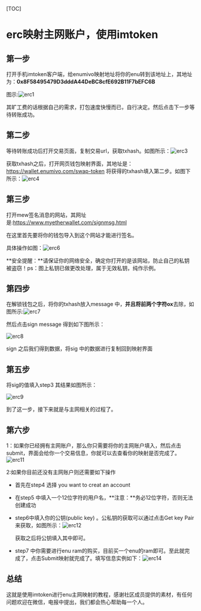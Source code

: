 [TOC]

# erc映射主网账户，使用imtoken

## 第一步

打开手机imtoken客户端，给enumivo映射地址将你的enu转到该地址上，其地址为：**0x8F58495479D3dddA44DeBC8cfE692B11F7bEFC6B**

图示:![erc1](.\erc1.jpg)

其旷工费的话根据自己的需求，打包速度快慢而已，自行决定。然后点击下一步等待转账成功。

## 第二步

等待转账成功后打开交易页面，复制交易url，获取txhash。如图所示：![erc3](.\erc3.jpg)

获取txhash之后，打开网页钱包映射界面，其地址是：https://wallet.enumivo.com/swap-token 将获得的txhash填入第二步。如图下所示：![erc4](.\erc4.jpg)

## 第三步

打开mew签名消息的网站，其网址是:https://www.myetherwallet.com/signmsg.html 

在这里首先要将你的钱包导入到这个网站才能进行签名。

具体操作如图：![erc6](.\erc6.jpg)

**安全提醒：**请保证你的网络安全，确定你打开的是该网站，防止自己的私钥被盗窃！ps：图上私钥已做更改处理，属于无效私钥，纯作示例。

## 第四步

在解锁钱包之后，将你的txhash放入message 中，**并且将前两个字符ox**去除，如图所示:![erc7](.\erc7.png)

然后点击sign message 得到如下图所示：

![erc8](.\erc8.png)

sign 之后我们得到数据，将sig 中的数据进行复制回到映射界面

## 第五步

将sig的值填入step3 其结果如图所示：

![erc9](.\erc9.png)

到了这一步，接下来就是与主网相关的过程了。

## 第六步

1：如果你已经拥有主网账户，那么你只需要将你的主网账户填入，然后点击submit，界面会给你一个交易信息，你就可以去查看你的映射是否完成了。![erc11](.\erc11.png)

2:如果你目前还没有主网账户则还需要如下操作

* 首先在step4 选择 you want to creat an account 

* 在step5 中填入一个12位字符的用户名，**注意：**务必12位字符，否则无法创建成功

* step6中填入你的公钥(public key) 。公私钥的获取可以通过点击Get key Pair 来获取，如图所示：![erc12](.\erc12.png)

  获取之后将公钥填入其中即可。

* step7 中你需要进行enu ram的购买，目前买一个enu的ram即可。至此就完成了，点击Submit映射就完成了。填写信息实例如下：![erc14](.\erc14.png)

## 总结

这就是使用imtoken进行enu主网映射的教程，感谢社区成员提供的素材，有任何问题欢迎在微信，电报中提出，我们都会热心帮助每一个人。









